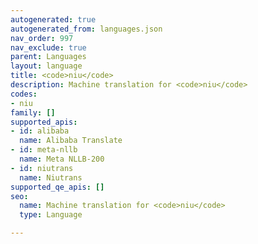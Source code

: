 ```yaml
---
autogenerated: true
autogenerated_from: languages.json
nav_order: 997
nav_exclude: true
parent: Languages
layout: language
title: <code>niu</code>
description: Machine translation for <code>niu</code>
codes:
- niu
family: []
supported_apis:
- id: alibaba
  name: Alibaba Translate
- id: meta-nllb
  name: Meta NLLB-200
- id: niutrans
  name: Niutrans
supported_qe_apis: []
seo:
  name: Machine translation for <code>niu</code>
  type: Language

---
```


